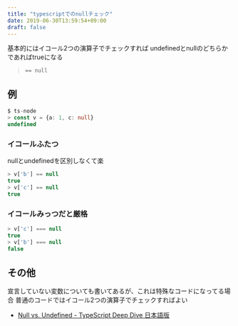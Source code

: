 ```yaml
---
title: "typescriptでのnullチェック"
date: 2019-06-30T13:59:54+09:00
draft: false
---
```


基本的にはイコール2つの演算子でチェックすれば
undefinedとnullのどちらかであればtrueになる

> `== null`

## 例

```ts
$ ts-node
> const v = {a: 1, c: null}
undefined
```

### イコールふたつ

nullとundefinedを区別しなくて楽

```ts
> v['b'] == null
true
> v['c'] == null
true
```

### イコールみっつだと厳格

```ts
> v['c'] === null
true
> v['b'] === null
false
```


## その他

宣言していない変数についても書いてあるが、これは特殊なコードになってる場合
普通のコードではイコール2つの演算子でチェックすればよい

- [Null vs. Undefined - TypeScript Deep Dive 日本語版](https://typescript-jp.gitbook.io/deep-dive/recap/null-undefined)
